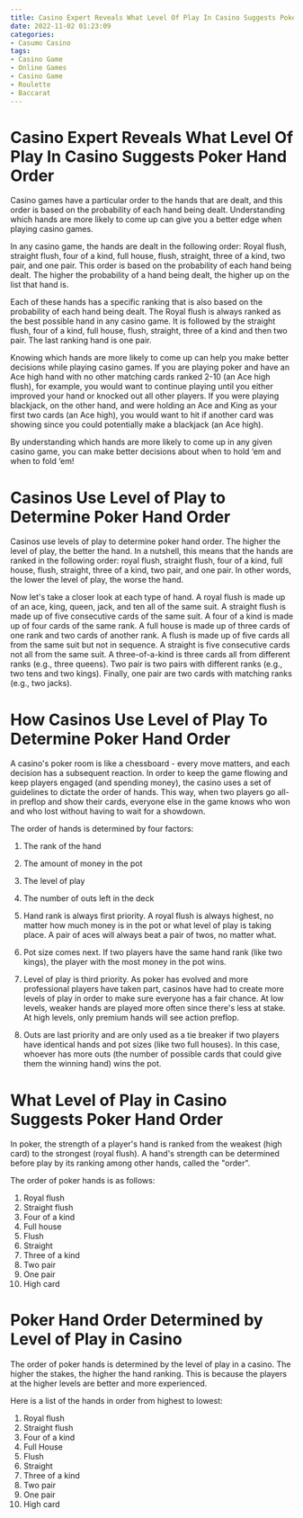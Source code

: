 ```yaml
---
title: Casino Expert Reveals What Level Of Play In Casino Suggests Poker Hand Order 
date: 2022-11-02 01:23:09
categories:
- Casumo Casino
tags:
- Casino Game
- Online Games
- Casino Game
- Roulette
- Baccarat
---
```



# Casino Expert Reveals What Level Of Play In Casino Suggests Poker Hand Order 

Casino games have a particular order to the hands that are dealt, and this order is based on the probability of each hand being dealt. Understanding which hands are more likely to come up can give you a better edge when playing casino games. 

In any casino game, the hands are dealt in the following order: Royal flush, straight flush, four of a kind, full house, flush, straight, three of a kind, two pair, and one pair. This order is based on the probability of each hand being dealt. The higher the probability of a hand being dealt, the higher up on the list that hand is. 

Each of these hands has a specific ranking that is also based on the probability of each hand being dealt. The Royal flush is always ranked as the best possible hand in any casino game. It is followed by the straight flush, four of a kind, full house, flush, straight, three of a kind and then two pair. The last ranking hand is one pair. 

Knowing which hands are more likely to come up can help you make better decisions while playing casino games. If you are playing poker and have an Ace high hand with no other matching cards ranked 2-10 (an Ace high flush), for example, you would want to continue playing until you either improved your hand or knocked out all other players. If you were playing blackjack, on the other hand, and were holding an Ace and King as your first two cards (an Ace high), you would want to hit if another card was showing since you could potentially make a blackjack (an Ace high). 

By understanding which hands are more likely to come up in any given casino game, you can make better decisions about when to hold ‘em and when to fold ‘em!

# Casinos Use Level of Play to Determine Poker Hand Order 

Casinos use levels of play to determine poker hand order. The higher the level of play, the better the hand. In a nutshell, this means that the hands are ranked in the following order: royal flush, straight flush, four of a kind, full house, flush, straight, three of a kind, two pair, and one pair. In other words, the lower the level of play, the worse the hand.

Now let's take a closer look at each type of hand. A royal flush is made up of an ace, king, queen, jack, and ten all of the same suit. A straight flush is made up of five consecutive cards of the same suit. A four of a kind is made up of four cards of the same rank. A full house is made up of three cards of one rank and two cards of another rank. A flush is made up of five cards all from the same suit but not in sequence. A straight is five consecutive cards not all from the same suit. A three-of-a-kind is three cards all from different ranks (e.g., three queens). Two pair is two pairs with different ranks (e.g., two tens and two kings). Finally, one pair are two cards with matching ranks (e.g., two jacks).

# How Casinos Use Level of Play To Determine Poker Hand Order 

A casino's poker room is like a chessboard - every move matters, and each decision has a subsequent reaction. In order to keep the game flowing and keep players engaged (and spending money), the casino uses a set of guidelines to dictate the order of hands. This way, when two players go all-in preflop and show their cards, everyone else in the game knows who won and who lost without having to wait for a showdown.

The order of hands is determined by four factors:
1) The rank of the hand
2) The amount of money in the pot
3) The level of play
4) The number of outs left in the deck

1) Hand rank is always first priority. A royal flush is always highest, no matter how much money is in the pot or what level of play is taking place. A pair of aces will always beat a pair of twos, no matter what.
2) Pot size comes next. If two players have the same hand rank (like two kings), the player with the most money in the pot wins. 
3) Level of play is third priority. As poker has evolved and more professional players have taken part, casinos have had to create more levels of play in order to make sure everyone has a fair chance. At low levels, weaker hands are played more often since there's less at stake. At high levels, only premium hands will see action preflop. 
4) Outs are last priority and are only used as a tie breaker if two players have identical hands and pot sizes (like two full houses). In this case, whoever has more outs (the number of possible cards that could give them the winning hand) wins the pot.

# What Level of Play in Casino Suggests Poker Hand Order 
In poker, the strength of a player's hand is ranked from the weakest (high card) to the strongest (royal flush). A hand's strength can be determined before play by its ranking among other hands, called the "order".


The order of poker hands is as follows:
1. Royal flush
2. Straight flush
3. Four of a kind
4. Full house
5. Flush
6. Straight
7. Three of a kind
8. Two pair
9. One pair
10. High card

# Poker Hand Order Determined by Level of Play in Casino

The order of poker hands is determined by the level of play in a casino. The higher the stakes, the higher the hand ranking. This is because the players at the higher levels are better and more experienced.

Here is a list of the hands in order from highest to lowest:

1) Royal flush
2) Straight flush
3) Four of a kind
4) Full House
5) Flush
6) Straight
7) Three of a kind
8) Two pair
9) One pair
10) High card